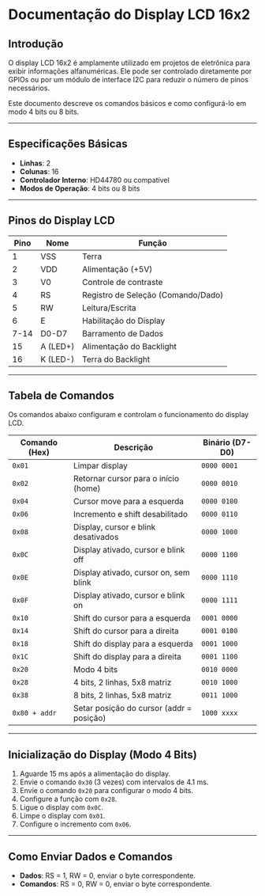 # Documentação do Display LCD 16x2

## Introdução
O display LCD 16x2 é amplamente utilizado em projetos de eletrônica para exibir informações alfanuméricas. Ele pode ser controlado diretamente por GPIOs ou por um módulo de interface I2C para reduzir o número de pinos necessários.

Este documento descreve os comandos básicos e como configurá-lo em modo 4 bits ou 8 bits.

---

## Especificações Básicas
- **Linhas**: 2
- **Colunas**: 16
- **Controlador Interno**: HD44780 ou compatível
- **Modos de Operação**: 4 bits ou 8 bits

---

## Pinos do Display LCD
| Pino | Nome        | Função                             |
| ---- | ----------- | ---------------------------------- |
| 1    | VSS         | Terra                              |
| 2    | VDD         | Alimentação (+5V)                  |
| 3    | V0          | Controle de contraste              |
| 4    | RS          | Registro de Seleção (Comando/Dado) |
| 5    | RW          | Leitura/Escrita                    |
| 6    | E           | Habilitação do Display             |
| 7-14 | D0-D7       | Barramento de Dados                |
| 15   | A (LED+)    | Alimentação do Backlight           |
| 16   | K (LED-)    | Terra do Backlight                 |

---

## Tabela de Comandos
Os comandos abaixo configuram e controlam o funcionamento do display LCD.

| Comando (Hex) | Descrição                               | Binário (D7-D0)   |
|---------------|-----------------------------------------|-------------------|
| `0x01`        | Limpar display                          | `0000 0001`       |
| `0x02`        | Retornar cursor para o início (home)    | `0000 0010`       |
| `0x04`        | Cursor move para a esquerda             | `0000 0100`       |
| `0x06`        | Incremento e shift desabilitado         | `0000 0110`       |
| `0x08`        | Display, cursor e blink desativados     | `0000 1000`       |
| `0x0C`        | Display ativado, cursor e blink off     | `0000 1100`       |
| `0x0E`        | Display ativado, cursor on, sem blink   | `0000 1110`       |
| `0x0F`        | Display ativado, cursor e blink on      | `0000 1111`       |
| `0x10`        | Shift do cursor para a esquerda         | `0001 0000`       |
| `0x14`        | Shift do cursor para a direita          | `0001 0100`       |
| `0x18`        | Shift do display para a esquerda        | `0001 1000`       |
| `0x1C`        | Shift do display para a direita         | `0001 1100`       |
| `0x20`        | Modo 4 bits                             | `0010 0000`       |
| `0x28`        | 4 bits, 2 linhas, 5x8 matriz            | `0010 1000`       |
| `0x38`        | 8 bits, 2 linhas, 5x8 matriz            | `0011 1000`       |
| `0x80 + addr` | Setar posição do cursor (addr = posição)| `1000 xxxx`       |

---

## Inicialização do Display (Modo 4 Bits)
1. Aguarde 15 ms após a alimentação do display.
2. Envie o comando `0x30` (3 vezes) com intervalos de 4.1 ms.
3. Envie o comando `0x20` para configurar o modo 4 bits.
4. Configure a função com `0x28`.
5. Ligue o display com `0x0C`.
6. Limpe o display com `0x01`.
7. Configure o incremento com `0x06`.

---

## Como Enviar Dados e Comandos
- **Dados**: RS = 1, RW = 0, enviar o byte correspondente.
- **Comandos**: RS = 0, RW = 0, enviar o byte correspondente.